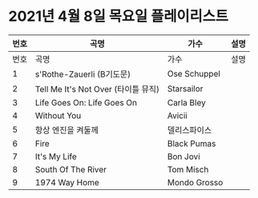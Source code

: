 # 2021년 4월 8일 목요일 플레이리스트

| 번호 | 곡명 | 가수 | 설명 |
|------|------|------|------|
| 번호 | 곡명 | 가수 | 설명 |
| 1 | s'Rothe-Zauerli (B기도문) | Ose Schuppel |  |
| 2 | Tell Me It's Not Over (타이틀 뮤직) | Starsailor |  |
| 3 | Life Goes On: Life Goes On | Carla Bley |  |
| 4 | Without You | Avicii |  |
| 5 | 항상 엔진을 켜둘께 | 델리스파이스 |  |
| 6 | Fire | Black Pumas |  |
| 7 | It's My Life | Bon Jovi |  |
| 8 | South Of The River | Tom Misch |  |
| 9 | 1974 Way Home | Mondo Grosso |  |
